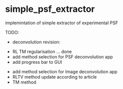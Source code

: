 # simple_psf_extractor
implemintation of simple extractor of experimental PSF

TODO:

- deconvolution revision:
+ RL TM regularisation ... done
+ add method selection for PSF deconvolution app
+ add progress bar to GUI
- add method selection for Image deconvolution app
- RLTV method update according to article
- TM method